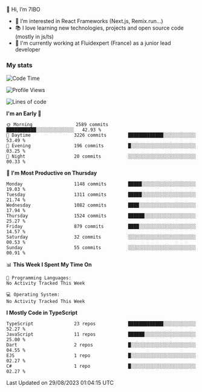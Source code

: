 👋 Hi, I’m 7IBO

- 👀 I’m interested in React Frameworks (Next.js, Remix.run...)
- 📚 I love learning new technologies, projects and open source code (mostly in js/ts)
- 💼 I'm currently working at Fluidexpert (France) as a junior lead developer

### My stats
<!--START_SECTION:waka-->
![Code Time](http://img.shields.io/badge/Code%20Time-140%20hrs%2041%20mins-blue)

![Profile Views](http://img.shields.io/badge/Profile%20Views-0-blue)

![Lines of code](https://img.shields.io/badge/From%20Hello%20World%20I%27ve%20Written-7.5%20million%20lines%20of%20code-blue)

**I'm an Early 🐤** 

```text
🌞 Morning                2589 commits        ███████████░░░░░░░░░░░░░░   42.93 % 
🌆 Daytime                3226 commits        █████████████░░░░░░░░░░░░   53.49 % 
🌃 Evening                196 commits         █░░░░░░░░░░░░░░░░░░░░░░░░   03.25 % 
🌙 Night                  20 commits          ░░░░░░░░░░░░░░░░░░░░░░░░░   00.33 % 
```
📅 **I'm Most Productive on Thursday** 

```text
Monday                   1148 commits        █████░░░░░░░░░░░░░░░░░░░░   19.03 % 
Tuesday                  1311 commits        █████░░░░░░░░░░░░░░░░░░░░   21.74 % 
Wednesday                1082 commits        ████░░░░░░░░░░░░░░░░░░░░░   17.94 % 
Thursday                 1524 commits        ██████░░░░░░░░░░░░░░░░░░░   25.27 % 
Friday                   879 commits         ████░░░░░░░░░░░░░░░░░░░░░   14.57 % 
Saturday                 32 commits          ░░░░░░░░░░░░░░░░░░░░░░░░░   00.53 % 
Sunday                   55 commits          ░░░░░░░░░░░░░░░░░░░░░░░░░   00.91 % 
```


📊 **This Week I Spent My Time On** 

```text
💬 Programming Languages: 
No Activity Tracked This Week

💻 Operating System: 
No Activity Tracked This Week
```

**I Mostly Code in TypeScript** 

```text
TypeScript               23 repos            █████████████░░░░░░░░░░░░   52.27 % 
JavaScript               11 repos            ██████░░░░░░░░░░░░░░░░░░░   25.00 % 
Dart                     2 repos             █░░░░░░░░░░░░░░░░░░░░░░░░   04.55 % 
EJS                      1 repo              █░░░░░░░░░░░░░░░░░░░░░░░░   02.27 % 
C#                       1 repo              █░░░░░░░░░░░░░░░░░░░░░░░░   02.27 % 
```




 Last Updated on 29/08/2023 01:04:15 UTC
<!--END_SECTION:waka-->
